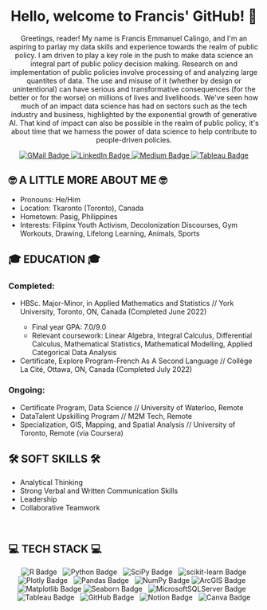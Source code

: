 <div id="header" align="center">
  <h1>Hello, welcome to Francis' GitHub! 👋</h1>
  <p>Greetings, reader! My name is Francis Emmanuel Calingo, and I'm an aspiring to parlay my data skills and experience towards the realm of public policy. I am driven to play a key role in the push to make data science an integral part of public policy decision making. Research on and implementation of public policies involve processing of and analyzing large quantites of data. The use and misuse of it (whether by design or unintentional) can have serious and transformative consequences (for the better or for the worse) on millions of lives and livelihoods. We've seen how much of an impact data science has had on sectors such as the tech industry and business, highlighted by the exponential growth of generative AI. That kind of impact can also be possible in the realm of public policy, it's about time that we harness the power of data science to help contribute to people-driven policies.</p>
</div>

<div id="badges" align="center">
  <a href="mailto:calingo2francis@gmail.com">
    <img src="https://img.shields.io/badge/Gmail-red?style=for-the-badge&logo=gmail&logoColor=white" alt="GMail Badge"/>
  </a>
  <a href="https://www.linkedin.com/in/francis-calingo/">
    <img src="https://img.shields.io/badge/LinkedIn-blue?style=for-the-badge&logo=linkedin&logoColor=white" alt="LinkedIn Badge"/>
  </a>
  <a href="https://medium.com/@calingo2francis">
    <img src="https://img.shields.io/badge/Medium-white?style=for-the-badge&logo=medium&logoColor=black" alt="Medium Badge"/>
  </a>
  <a href="https://public.tableau.com/app/profile/francis.emmanuel.calingo/vizzes">
    <img src="https://img.shields.io/badge/tableau-navy?style=for-the-badge&logo=tableau&logoColor=white" alt="Tableau Badge"/>
  </a>
</div>

<div id="🤓 A LITTLE MORE ABOUT ME 🤓">
  <h2>🤓 A LITTLE MORE ABOUT ME 🤓</h2>
  <ul>
    <li>Pronouns: He/Him</li>
    <li>Location: Tkaronto (Toronto), Canada</li>
    <li>Hometown: Pasig, Philippines</li>
    <li>Interests: Filipinx Youth Activism, Decolonization Discourses, Gym Workouts, Drawing, Lifelong Learning, Animals, Sports</li>
  </ul>

<div id="🎓 EDUCATION 🎓">
  <h2>🎓 EDUCATION 🎓</h2>
  <h3>Completed:</h3>
  <ul>
    <li>HBSc. Major-Minor, in Applied Mathematics and Statistics // York University, Toronto, ON, Canada (Completed June 2022)</li>
    <ul>
      <li>Final year GPA: 7.0/9.0</li>
      <li>Relevant coursework: Linear Algebra, Integral Calculus, Differential Calculus, Mathematical Statistics, Mathematical Modelling, Applied Categorical Data Analysis</li>
    </ul>
    <li>Certificate, Explore Program-French As A Second Language // Collège La Cité, Ottawa, ON, Canada (Completed July 2022)</li>
    </ul>
  <h3>Ongoing:</h3>
  <ul>
     <li>Certificate Program, Data Science // University of Waterloo, Remote</li>
     <li>DataTalent Upskilling Program // M2M Tech, Remote</li>
     <li>Specialization, GIS, Mapping, and Spatial Analysis // University of Toronto, Remote (via Coursera)</li>
  </ul>


<div id="🛠️ SOFT SKILLS 🛠️">
  <h2>🛠️ SOFT SKILLS 🛠️</h2>
  <ul>
    <li>Analytical Thinking</li>
    <li>Strong Verbal and Written Communication Skills</li>
    <li>Leadership</li>
    <li>Collaborative Teamwork</li>
  </ul>
  

<div id=" TECH STACK ">
  <h2>💻 TECH STACK 💻</h2>
  <div id="badges" align="center">
    <img src="https://img.shields.io/badge/R-276DC3?logo=r&logoColor=fff&style=plastic" alt="R Badge"/>
    <img src="https://img.shields.io/badge/Python-3776AB?logo=python&logoColor=fff&style=plastic" alt="Python Badge"/>
    <img src="https://img.shields.io/badge/SciPy-8CAAE6?logo=scipy&logoColor=fff&style=plastic" alt="SciPy Badge"/>
    <img src="https://img.shields.io/badge/scikit--learn-F7931E?logo=scikitlearn&logoColor=fff&style=plastic" alt="scikit-learn Badge"/>
    <img src="https://img.shields.io/badge/Plotly-3F4F75?logo=plotly&logoColor=fff&style=plastic" alt="Plotly Badge"/>
    <img src="https://img.shields.io/badge/pandas-150458?logo=pandas&logoColor=fff&style=plastic" alt="Pandas Badge"/>
    <img src="https://img.shields.io/badge/NumPy-013243?logo=numpy&logoColor=fff&style=plastic" alt="NumPy Badge"/>
    <img src="https://img.shields.io/badge/ArcGIS-2C7AC3?logo=arcgis&logoColor=fff&style=plastic" alt="ArcGIS Badge"/>
    <img src="https://img.shields.io/badge/Matplotlib-%23ffffff.svg?style=for-the-badge&logo=Matplotlib&logoColor=black" alt="Matplotlib Badge"/>
    <img src="https://img.shields.io/badge/Seaborn-%23ffffff.svg?style=for-the-badge&logo=Seaborn&logoColor=aquagreen" alt="Seaborn Badge"/>
    <img src="https://img.shields.io/badge/Microsoft%20SQL%20Server-CC2927?style=for-the-badge&logo=microsoftsqlserver&logoColor=white" alt="MicrosoftSQLServer Badge"/>
    <img src="https://img.shields.io/badge/tableau-navy?style=for-the-badge&logo=tableau&logoColor=white" alt="Tableau Badge"/>
    <img src="https://img.shields.io/badge/github-%23121011.svg?style=for-the-badge&logo=github&logoColor=white" alt="GitHub Badge"/>
    <img src="https://img.shields.io/badge/Notion-%23000000.svg?style=for-the-badge&logo=notion&logoColor=white" alt="Notion Badge"/>
    <img src="https://img.shields.io/badge/Canva-%2300C4CC.svg?style=for-the-badge&logo=Canva&logoColor=white" alt="Canva Badge"/>
</div>
